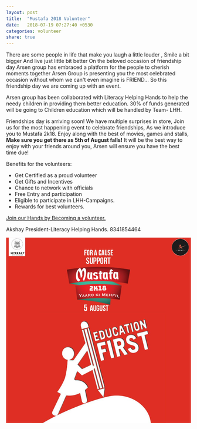 ```yaml
---
layout: post
title:  "Mustafa 2018 Volunteer"
date:   2018-07-19 07:27:40 +0530
categories: volunteer
share: true
---
```

There are some people in life that make you laugh a little louder , Smile a bit bigger And live just little bit better
On the beloved occasion of friendship day Arsen group has embraced a platform for the people to cherish moments together
Arsen Group is presenting you the most celebrated occasion without whom we can't even imagine is FRIEND... So this friendship day we are coming up with an event.

Arsen group has been collaborated with Literacy Helping Hands to help the needy children in providing them better education.
30% of funds generated will be going to Children education which will be handled by Team- LHH.

Friendships day is arriving soon!
We have multiple surprises in store,
Join us for the most happening event to celebrate friendships,
As we introduce you to Mustafa 2k18.
Enjoy along with the best of movies, games and stalls,
__Make sure you get there as 5th of August falls!__
It will be the best way to enjoy with your friends around you,
Arsen will ensure you have the best time due!

Benefits for the volunteers:
- Get Certified as a proud volunteer
- Get Gifts and Incentives
- Chance to network with officials
- Free Entry and participation
- Eligible to participate in LHH-Campaigns.
- Rewards for best volunteers.

[Join our Hands by Becoming a volunteer.](https://goo.gl/forms/zDcQKx0fVKrYZHJu2)

Akshay 
President-Literacy Helping Hands.
8341854464

![poster for mustafa](/images/must.jpg)